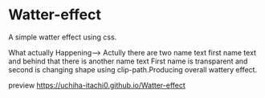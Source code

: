 # Watter-effect

A simple watter effect using css.

What actually Happening-->
Actully there are two name text first name text and behind that there is another name text
First name is transparent and second is changing shape using clip-path.Producing overall wattery effect.

preview  https://uchiha-itachi0.github.io/Watter-effect
